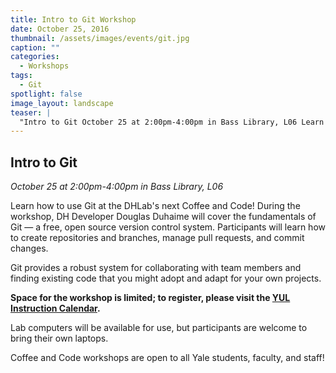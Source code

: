 ```yaml
---
title: Intro to Git Workshop
date: October 25, 2016
thumbnail: /assets/images/events/git.jpg
caption: ""
categories: 
  - Workshops
tags:
  - Git
spotlight: false 
image_layout: landscape
teaser: |
  "Intro to Git October 25 at 2:00pm-4:00pm in Bass Library, L06 Learn how to use Git at the DHLab's next Coffee and Code! During the workshop, DH Developer Douglas Duhaime will cover the fundamentals..."
---
```


## Intro to Git
*October 25 at 2:00pm-4:00pm in Bass Library, L06*  
   
Learn how to use Git at the DHLab's next Coffee and Code! During the workshop, DH Developer Douglas Duhaime will cover the fundamentals of Git — a free, open source version control system. Participants will learn how to create repositories and branches, manage pull requests, and commit changes.
   
Git provides a robust system for collaborating with team members and finding existing code that you might adopt and adapt for your own projects.
   
**Space for the workshop is limited; to register, please visit the [YUL Instruction Calendar](http://schedule.yale.edu/event/2914313).**

Lab computers will be available for use, but participants are welcome to bring their own laptops.
   
Coffee and Code workshops are open to all Yale students, faculty, and staff!
